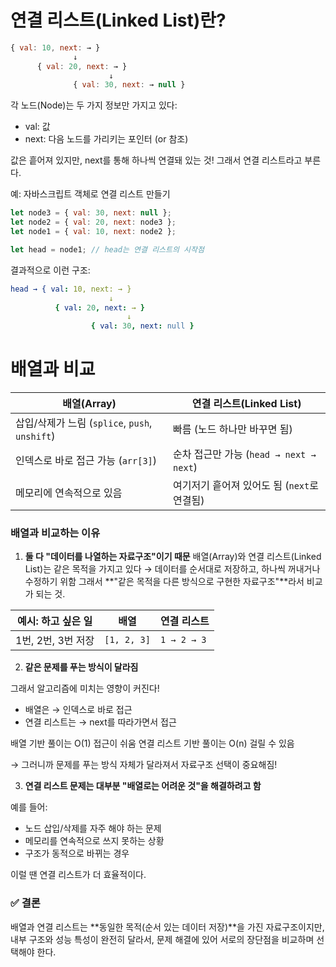 # 연결 리스트(Linked List)란?

```js
{ val: 10, next: → }
              ↓
      { val: 20, next: → }
                      ↓
              { val: 30, next: → null }
```

각 노드(Node)는 두 가지 정보만 가지고 있다:

- val: 값
- next: 다음 노드를 가리키는 포인터 (or 참조)

값은 흩어져 있지만, next를 통해 하나씩 연결돼 있는 것! 그래서 연결 리스트라고 부른다.

예: 자바스크립트 객체로 연결 리스트 만들기

```js
let node3 = { val: 30, next: null };
let node2 = { val: 20, next: node3 };
let node1 = { val: 10, next: node2 };

let head = node1; // head는 연결 리스트의 시작점
```

결과적으로 이런 구조:

```yaml
head → { val: 10, next: → }
                      ↓
          { val: 20, next: → }
                          ↓
                  { val: 30, next: null }
```

# 배열과 비교

| 배열(Array)                                    | 연결 리스트(Linked List)                    |
| ---------------------------------------------- | ------------------------------------------- |
| 삽입/삭제가 느림 (`splice`, `push`, `unshift`) | 빠름 (노드 하나만 바꾸면 됨)                |
| 인덱스로 바로 접근 가능 (`arr[3]`)             | 순차 접근만 가능 (`head → next → next`)     |
| 메모리에 연속적으로 있음                       | 여기저기 흩어져 있어도 됨 (`next`로 연결됨) |

### 배열과 비교하는 이유

1. **둘 다 "데이터를 나열하는 자료구조"이기 때문**
   배열(Array)와 연결 리스트(Linked List)는 같은 목적을 가지고 있다
   → 데이터를 순서대로 저장하고, 하나씩 꺼내거나 수정하기 위함
   그래서 **"같은 목적을 다른 방식으로 구현한 자료구조"**라서 비교가 되는 것.

| 예시: 하고 싶은 일 | 배열        | 연결 리스트 |
| ------------------ | ----------- | ----------- |
| 1번, 2번, 3번 저장 | `[1, 2, 3]` | `1 → 2 → 3` |

2. **같은 문제를 푸는 방식이 달라짐**

그래서 알고리즘에 미치는 영향이 커진다!

- 배열은 → 인덱스로 바로 접근
- 연결 리스트는 → next를 따라가면서 접근

배열 기반 풀이는 O(1) 접근이 쉬움
연결 리스트 기반 풀이는 O(n) 걸릴 수 있음

→ 그러니까 문제를 푸는 방식 자체가 달라져서 자료구조 선택이 중요해짐!

3. **연결 리스트 문제는 대부분 "배열로는 어려운 것"을 해결하려고 함**

예를 들어:

- 노드 삽입/삭제를 자주 해야 하는 문제
- 메모리를 연속적으로 쓰지 못하는 상황
- 구조가 동적으로 바뀌는 경우

이럴 땐 연결 리스트가 더 효율적이다.

### ✅ 결론

배열과 연결 리스트는 **동일한 목적(순서 있는 데이터 저장)**을 가진 자료구조이지만,
내부 구조와 성능 특성이 완전히 달라서,
문제 해결에 있어 서로의 장단점을 비교하며 선택해야 한다.
